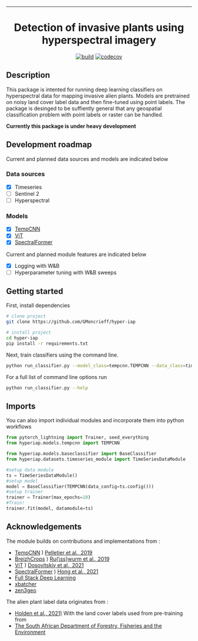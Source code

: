 
---

<div align="center">    
 
# Detection of invasive plants using hyperspectral imagery    
[![build](https://github.com/GMoncrieff/hyper-iap/actions/workflows/ci-testing.yml/badge.svg)](https://github.com/GMoncrieff/hyper-iap/actions/workflows/ci-testing.yml)
[![codecov](https://codecov.io/gh/GMoncrieff/hyper-iap/branch/main/graph/badge.svg?token=AJQEB1CXPZ)](https://codecov.io/gh/GMoncrieff/hyper-iap)
</div>
 
## Description   
This package is intented for running deep learning classifiers on hyperspectral data for mapping invasive alien plants. Models are pretrained on noisy land cover label data and then fine-tuned using point labels. The package is desinged to be suffiently general that any geospatial classification problem with point labels or raster can be handled.

**Currently this package is under heavy development**

## Development roadmap
Current and planned data sources and models are indicated below

### Data sources
- [x] Timeseries
- [ ] Sentinel 2
- [ ] Hyperspectral
### Models
- [x] [TempCNN](https://www.mdpi.com/2072-4292/11/5/523)
- [x] [ViT](https://arxiv.org/abs/2010.11929)
- [x] [SpectralFormer](https://ieeexplore.ieee.org/document/9627165)

Current and planned module features are indicated below

- [x] Logging with W&B
- [ ] Hyperparameter tuning with W&B sweeps

## Getting started
First, install dependencies   
```bash
# clone project   
git clone https://github.com/GMoncrieff/hyper-iap

# install project   
cd hyper-iap  
pip install -r requirements.txt
 ```   
 Next, train classifiers using the command line.   
 ```bash
python run_classifier.py --model_class=tempcnn.TEMPCNN --data_class=timeseries_module.TimeSeriesDataModule    
```
For a full list of command line options run
 ```bash
python run_classifier.py --help
```

## Imports
You can also import individual modules and incorporate them into python workflows
```python
from pytorch_lightning import Trainer, seed_everything
from hyperiap.models.tempcnn import TEMPCNN

from hyperiap.models.baseclassifier import BaseClassifier
from hyperiap.datasets.timeseries_module import TimeSeriesDataModule

#setup data module
ts = TimeSeriesDataModule()
#setup model
model = BaseClassifier(TEMPCNN(data_config=ts.config()))
#setup trainer
trainer = Trainer(max_epochs=10)
#Train!
trainer.fit(model, datamodule=ts)
```

## Acknowledgements

The module builds on contributions and implementations from :

* [TempCNN](https://github.com/charlotte-pel/igarss2019-dl4sits) ) [Pelletier et al., 2019](https://www.mdpi.com/2072-4292/11/5/523)
* [BreizhCrops](https://github.com/dl4sits/BreizhCrops) ) [Ru{\ss}wurm et al., 2019](https://arxiv.org/abs/1905.11893)
* [ViT](https://github.com/google-research/vision_transformer) ) [ Dosovitskiy et al., 2021](https://arxiv.org/abs/2010.11929)
* [SpectralFormer](https://github.com/charlotte-pel/igarss2019-dl4sits) ) [Hong et al., 2021](https://ieeexplore.ieee.org/document/9627165)
* [Full Stack Deep Learning](https://github.com/full-stack-deep-learning/fsdl-text-recognizer-2022)
* [xbatcher](https://github.com/xarray-contrib/xbatcher)
* [zen3geo](https://github.com/weiji14/zen3geo)
  

The alien plant label data originates from : 
* [Holden et al., 2021)](https://www.sciencedirect.com/science/article/abs/pii/S2352938520306236)
With the land cover labels used from pre-training from
* [The South African Department of Forestry, Fisheries and the Environment ](https://egis.environment.gov.za/sa_national_land_cover_datasets)